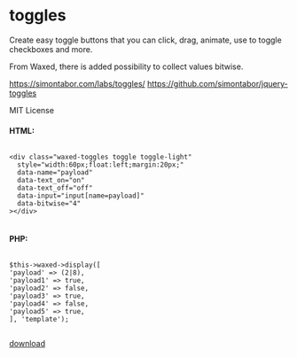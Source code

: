 # toggles

Create easy toggle buttons that you can click, drag, animate, use to toggle checkboxes and more.

From Waxed, there is added possibility to collect values bitwise.

https://simontabor.com/labs/toggles/
https://github.com/simontabor/jquery-toggles

MIT License

#### HTML:

```

<div class="waxed-toggles toggle toggle-light"
  style="width:60px;float:left;margin:20px;"
  data-name="payload"
  data-text_on="on"
  data-text_off="off"
  data-input="input[name=payload]"
  data-bitwise="4"
></div>


```

#### PHP:

```

$this->waxed->display([
'payload' => (2|8),
'payload1' => true,
'payload2' => false,
'payload3' => true,
'payload4' => false,
'payload5' => true, 
], 'template');


```

[download](https://github.com/simontabor/jquery-toggles)
